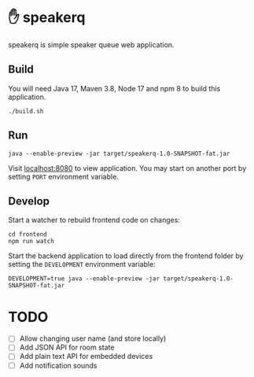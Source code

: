 # ✋ speakerq

speakerq is simple speaker queue web application. 

## Build

You will need Java 17, Maven 3.8, Node 17 and npm 8 to build this application.

```shell
./build.sh
```

## Run

```shell
java --enable-preview -jar target/speakerq-1.0-SNAPSHOT-fat.jar
```

Visit [localhost:8080](http://localhost:8080) to view application. You may start on another port by setting `PORT` environment variable.

## Develop

Start a watcher to rebuild frontend code on changes:
```shell
cd frontend
npm run watch
```

Start the backend application to load directly from the frontend folder by setting the `DEVELOPMENT` environment variable:
```shell
DEVELOPMENT=true java --enable-preview -jar target/speakerq-1.0-SNAPSHOT-fat.jar
```

# TODO

* ☐ Allow changing user name (and store locally)
* ☐ Add JSON API for room state
* ☐ Add plain text API for embedded devices
* ☐ Add notification sounds
